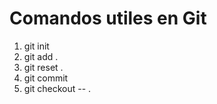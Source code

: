 
# Comandos utiles en Git

1. git init
2. git add .
3. git reset .
4. git commit
5. git checkout -- .